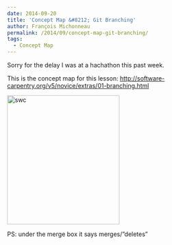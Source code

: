 ```yaml
---
date: 2014-09-20
title: 'Concept Map &#8212; Git Branching'
author: François Michonneau
permalink: /2014/09/concept-map-git-branching/
tags:
  - Concept Map
---
```

Sorry for the delay I was at a hachathon this past week.

This is the concept map for this lesson: http://software-carpentry.org/v5/novice/extras/01-branching.html

[<img src="http://teaching.software-carpentry.org/wp-content/uploads/2014/09/swc-262x300.jpg" alt="swc" width="262" height="300" class="alignnone size-medium wp-image-8897" />][1]

PS: under the merge box it says merges/&#8221;deletes&#8221;

 [1]: http://teaching.software-carpentry.org/wp-content/uploads/2014/09/swc.jpg
